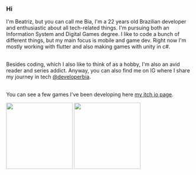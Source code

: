 ### Hi 
  I'm Beatriz, but you can call me Bia, I'm a 22 years old Brazilian developer and enthusiastic about all tech-related things. I'm pursuing both an Information System and Digital Games degree. I like to code a bunch of different things, but my main focus is mobile and game dev. Right now I'm mostly working with flutter and also making games with unity in c#.

<br>Besides coding, which I also like to think of as a hobby, I'm also an avid reader and series addict. Anyway, you can also find me on IG where I share my journey in tech <a href="https://www.instagram.com/developerbia/">@developerbia</a>.

<br> You can see a few games I've been developing here <a href="https://beatrizrangel.itch.io/">my itch io page</a>. 

<div>
 <img height="180em" src="https://github-readme-stats-snowy-three.vercel.app/api?username=raangelbeatriz&show_icons=true&theme=radical"/>
 <img height="180em" src="https://github-readme-stats-snowy-three.vercel.app/api/top-langs/?username=raangelbeatriz&hide=shaderlab,hlsl&layout=compact&theme=radical"/>
</div>


<!--
**raangelbeatriz/raangelbeatriz** is a ✨ _special_ ✨ repository because its `README.md` (this file) appears on your GitHub profile.

Here are some ideas to get you started:

- 🔭 I’m currently working on ...
- 🌱 I’m currently learning ...
- 👯 I’m looking to collaborate on ...
- 🤔 I’m looking for help with ...
- 💬 Ask me about ...
- 📫 How to reach me: ...
- 😄 Pronouns: ...
- ⚡ Fun fact: ...
-->
